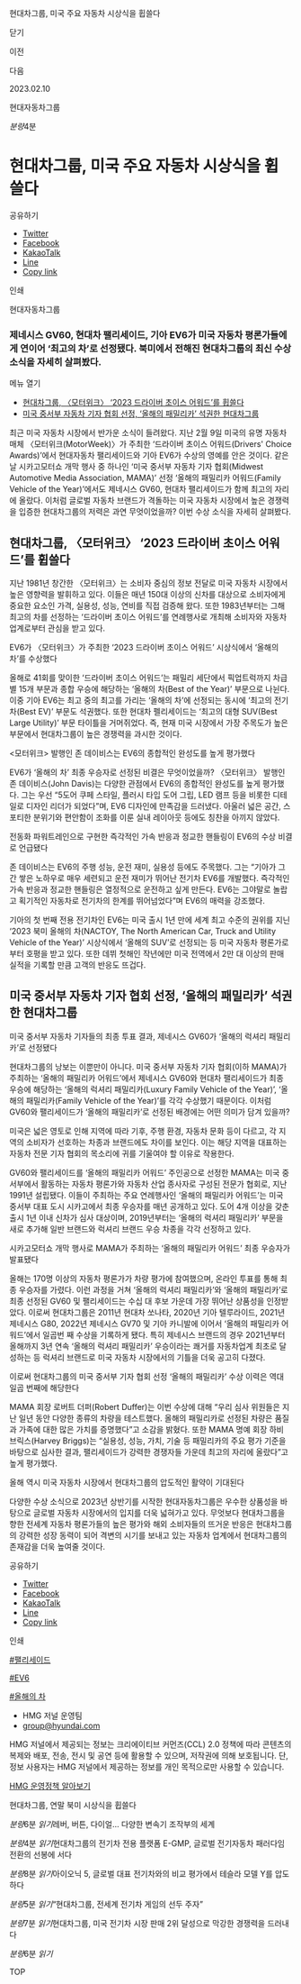 현대차그룹, 미국 주요 자동차 시상식을 휩쓸다






닫기

이전

다음

2023.02.10

현대자동차그룹


*분량*4분

# 현대차그룹, 미국 주요 자동차 시상식을 휩쓸다

공유하기

* [Twitter](# "새창으로 열림")
* [Facebook](# "새창으로 열림")
* [KakaoTalk](# "새창으로 열림")
* [Line](# "새창으로 열림")
* [Copy link](#)

인쇄

현대자동차그룹



### 제네시스 GV60, 현대차 팰리세이드, 기아 EV6가 미국 자동차 평론가들에게 연이어 ‘최고의 차’로 선정됐다. 북미에서 전해진 현대차그룹의 최신 수상 소식을 자세히 살펴봤다.

메뉴 열기

* [현대차그룹, 〈모터위크〉 ‘2023 드라이버 초이스 어워드’를 휩쓸다](#target3)
* [미국 중서부 자동차 기자 협회 선정, ‘올해의 패밀리카’ 석권한 현대차그룹](#target12)



최근 미국 자동차 시장에서 반가운 소식이 들려왔다. 지난 2월 9일 미국의 유명 자동차 매체 〈모터위크(MotorWeek)〉가 주최한 ‘드라이버 초이스 어워드(Drivers' Choice Awards)’에서 현대자동차 팰리세이드와 기아 EV6가 수상의 영예를 안은 것이다. 같은 날 시카고모터쇼 개막 행사 중 하나인 ‘미국 중서부 자동차 기자 협회(Midwest Automotive Media Association, MAMA)’ 선정 ‘올해의 패밀리카 어워드(Family Vehicle of the Year)’에서도 제네시스 GV60, 현대차 팰리세이드가 함께 최고의 자리에 올랐다. 이처럼 글로벌 자동차 브랜드가 격돌하는 미국 자동차 시장에서 높은 경쟁력을 입증한 현대차그룹의 저력은 과연 무엇이었을까? 이번 수상 소식을 자세히 살펴봤다.

## 현대차그룹, 〈모터위크〉 ‘2023 드라이버 초이스 어워드’를 휩쓸다



지난 1981년 창간한 〈모터위크〉는 소비자 중심의 정보 전달로 미국 자동차 시장에서 높은 영향력을 발휘하고 있다. 이들은 매년 150대 이상의 신차를 대상으로 소비자에게 중요한 요소인 가격, 실용성, 성능, 연비를 직접 검증해 왔다. 또한 1983년부터는 그해 최고의 차를 선정하는 ‘드라이버 초이스 어워드’를 연례행사로 개최해 소비자와 자동차 업계로부터 관심을 받고 있다.

EV6가 〈모터위크〉가 주최한 ‘2023 드라이버 초이스 어워드’ 시상식에서 ‘올해의 차’를 수상했다

올해로 41회를 맞이한 ‘드라이버 초이스 어워드’는 패밀리 세단에서 픽업트럭까지 차급별 15개 부문과 종합 우승에 해당하는 ‘올해의 차(Best of the Year)’ 부문으로 나뉜다. 이중 기아 EV6는 최고 중의 최고를 가리는 ‘올해의 차’에 선정되는 동시에 ‘최고의 전기차(Best EV)’ 부문도 석권했다. 또한 현대차 펠리세이드는 ‘최고의 대형 SUV(Best Large Utility)’ 부문 타이틀을 거머쥐었다. 즉, 현재 미국 시장에서 가장 주목도가 높은 부문에서 현대차그룹이 높은 경쟁력을 과시한 것이다.

<모터위크> 발행인 존 데이비스는 EV6의 종합적인 완성도를 높게 평가했다

EV6가 ‘올해의 차’ 최종 우승자로 선정된 비결은 무엇이었을까? 〈모터위크〉 발행인 존 데이비스(John Davis)는 다양한 관점에서 EV6의 종합적인 완성도를 높게 평가했다. 그는 우선 “5도어 쿠페 스타일, 플러시 타입 도어 그립, LED 램프 등을 비롯한 디테일로 디자인 리더가 되었다”며, EV6 디자인에 만족감을 드러냈다. 아울러 넓은 공간, 스포티한 분위기와 편안함이 조화를 이룬 실내 레이아웃 등에도 칭찬을 아끼지 않았다.

전동화 파워트레인으로 구현한 즉각적인 가속 반응과 정교한 핸들링이 EV6의 수상 비결로 언급됐다

존 데이비스는 EV6의 주행 성능, 운전 재미, 실용성 등에도 주목했다. 그는 “기아가 그간 쌓은 노하우로 매우 세련되고 운전 재미가 뛰어난 전기차 EV6를 개발했다. 즉각적인 가속 반응과 정교한 핸들링은 열정적으로 운전하고 싶게 만든다. EV6는 그야말로 놀랍고 획기적인 자동차로 전기차의 한계를 뛰어넘었다”며 EV6의 매력을 강조했다.

기아의 첫 번째 전용 전기차인 EV6는 미국 출시 1년 만에 세계 최고 수준의 권위를 지닌 ‘2023 북미 올해의 차(NACTOY, The North American Car, Truck and Utility Vehicle of the Year)’ 시상식에서 ‘올해의 SUV’로 선정되는 등 미국 자동차 평론가로부터 호평을 받고 있다. 또한 데뷔 첫해인 작년에만 미국 전역에서 2만 대 이상의 판매 실적을 기록할 만큼 고객의 반응도 뜨겁다.

## 미국 중서부 자동차 기자 협회 선정, ‘올해의 패밀리카’ 석권한 현대차그룹

미국 중서부 자동차 기자들의 최종 투표 결과, 제네시스 GV60가 ‘올해의 럭셔리 패밀리카’로 선정됐다

현대차그룹의 낭보는 이뿐만이 아니다. 미국 중서부 자동차 기자 협회(이하 MAMA)가 주최하는 ‘올해의 패밀리카 어워드’에서 제네시스 GV60와 현대차 팰리세이드가 최종 우승에 해당하는 ‘올해의 럭셔리 패밀리카(Luxury Family Vehicle of the Year)’, ‘올해의 패밀리카(Family Vehicle of the Year)’를 각각 수상했기 때문이다. 이처럼 GV60와 팰리세이드가 ‘올해의 패밀리카’로 선정된 배경에는 어떤 의미가 담겨 있을까?

미국은 넓은 영토로 인해 지역에 따라 기후, 주행 환경, 자동차 문화 등이 다르고, 각 지역의 소비자가 선호하는 차종과 브랜드에도 차이를 보인다. 이는 해당 지역을 대표하는 자동차 전문 기자 협회의 목소리에 귀를 기울여야 할 이유로 작용한다.

GV60와 팰리세이드를 ‘올해의 패밀리카 어워드’ 주인공으로 선정한 MAMA는 미국 중서부에서 활동하는 자동차 평론가와 자동차 산업 종사자로 구성된 전문가 협회로, 지난 1991년 설립됐다. 이들이 주최하는 주요 연례행사인 ‘올해의 패밀리카 어워드’는 미국 중서부 대표 도시 시카고에서 최종 우승자를 매년 공개하고 있다. 도어 4개 이상을 갖춘 출시 1년 이내 신차가 심사 대상이며, 2019년부터는 ‘올해의 럭셔리 패밀리카’ 부문을 새로 추가해 일반 브랜드와 럭셔리 브랜드 우승 차종을 각각 선정하고 있다.

시카고모터쇼 개막 행사로 MAMA가 주최하는 ‘올해의 패밀리카 어워드’ 최종 우승자가 발표됐다



올해는 170명 이상의 자동차 평론가가 차량 평가에 참여했으며, 온라인 투표를 통해 최종 우승자를 가렸다. 이런 과정을 거쳐 ‘올해의 럭셔리 패밀리카’와 ‘올해의 패밀리카’로 최종 선정된 GV60 및 팰리세이드는 수십 대 후보 가운데 가장 뛰어난 상품성을 인정받았다. 이로써 현대차그룹은 2011년 현대차 쏘나타, 2020년 기아 텔루라이드, 2021년 제네시스 G80, 2022년 제네시스 GV70 및 기아 카니발에 이어서 ‘올해의 패밀리카 어워드’에서 일곱번 째 수상을 기록하게 됐다. 특히 제네시스 브랜드의 경우 2021년부터 올해까지 3년 연속 ‘올해의 럭셔리 패밀리카’ 우승이라는 쾌거를 자동차업계 최초로 달성하는 등 럭셔리 브랜드로 미국 자동차 시장에서의 기틀을 더욱 공고히 다졌다.

이로써 현대차그룹의 미국 중서부 기자 협회 선정 ‘올해의 패밀리카’ 수상 이력은 역대 일곱 번째에 해당한다

MAMA 회장 로버트 더퍼(Robert Duffer)는 이번 수상에 대해 “우리 심사 위원들은 지난 일년 동안 다양한 종류의 차량을 테스트했다. 올해의 패밀리카로 선정된 차량은 품질과 가족에 대한 많은 가치를 증명했다”고 소감을 밝혔다. 또한 MAMA 명예 회장 하비 브릭스(Harvey Briggs)는 “실용성, 성능, 가치, 기술 등 패밀리카의 주요 평가 기준을 바탕으로 심사한 결과, 팰리세이드가 강력한 경쟁자들 가운데 최고의 자리에 올랐다”고 높게 평가했다.

올해 역시 미국 자동차 시장에서 현대차그룹의 압도적인 활약이 기대된다

다양한 수상 소식으로 2023년 상반기를 시작한 현대자동차그룹은 우수한 상품성을 바탕으로 글로벌 자동차 시장에서의 입지를 더욱 넓혀가고 있다. 무엇보다 현대차그룹을 향한 전세계 자동차 평론가들의 높은 평가와 해외 소비자들의 뜨거운 반응은 현대차그룹의 강력한 성장 동력이 되어 격변의 시기를 보내고 있는 자동차 업계에서 현대차그룹의 존재감을 더욱 높여줄 것이다.



공유하기

* [Twitter](# "새창으로 열림")
* [Facebook](# "새창으로 열림")
* [KakaoTalk](# "새창으로 열림")
* [Line](# "새창으로 열림")
* [Copy link](#)

인쇄

[#팰리세이드](/tag/878)

[#EV6](/tag/960)

[#올해의 차](/tag/1592)



* HMG 저널 운영팀
* [group@hyundai.com](mailto:group@hyundai.com)

HMG 저널에서 제공되는 정보는 크리에이티브 커먼즈(CCL) 2.0 정책에 따라 콘텐츠의 복제와 배포, 전송, 전시 및 공연 등에 활용할 수 있으며, 저작권에 의해 보호됩니다.
단, 정보 사용자는 HMG 저널에서 제공하는 정보를 개인 목적으로만 사용할 수 있습니다.

[HMG 운영정책 알아보기](/footer/operationRegist)

현대차그룹, 연말 북미 시상식을 휩쓸다

*분량*6분 *읽기*레버, 버튼, 다이얼… 다양한 변속기 조작부의 세계

*분량*4분 *읽기*현대차그룹의 전기차 전용 플랫폼 E-GMP, 글로벌 전기자동차 패러다임 전환의 선봉에 서다

*분량*8분 *읽기*아이오닉 5, 글로벌 대표 전기차와의 비교 평가에서 테슬라 모델 Y를 압도하다

*분량*5분 *읽기*“현대차그룹, 전세계 전기차 게임의 선두 주자”

*분량*7분 *읽기*현대차그룹, 미국 전기차 시장 판매 2위 달성으로 막강한 경쟁력을 드러내다

*분량*6분 *읽기*

TOP